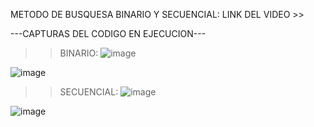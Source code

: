 METODO DE BUSQUESA BINARIO Y SECUENCIAL: 
LINK DEL VIDEO >>


---CAPTURAS DEL CODIGO EN EJECUCION---

>>BINARIO:
![image](https://github.com/JonathanREV2003/Metodos-de-busquesa-binarioYsecuencial/assets/99297546/a98003f8-a606-4c07-b62f-00a3b8d72cb2)

![image](https://github.com/JonathanREV2003/Metodos-de-busquesa-binarioYsecuencial/assets/99297546/fa4e552b-91d6-4472-9863-ff5a444cb9c7)

>>SECUENCIAL:
![image](https://github.com/JonathanREV2003/Metodos-de-busquesa-binarioYsecuencial/assets/99297546/8623f8fd-3134-41cf-8f5a-fe0b7559072d)

![image](https://github.com/JonathanREV2003/Metodos-de-busquesa-binarioYsecuencial/assets/99297546/86192f48-9277-4bbd-8f60-a5095cc1157d)
